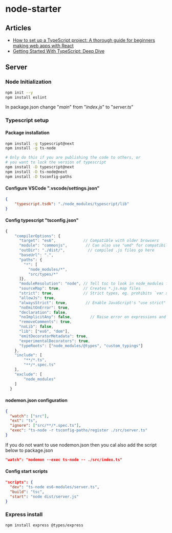 # node-starter

## Articles

- [How to set up a TypeScript project: A thorough guide for beginners making web apps with React](https://medium.freecodecamp.org/how-to-set-up-a-typescript-project-67b427114884)
- [Getting Started With TypeScript: Deep Dive](https://basarat.gitbooks.io/typescript/content/docs/getting-started.html)

## Server

### Node Initialization

```bash
npm init --y
npm install eslint
```
In package.json change "*main*" from "*index.js*" to "*server.ts*"

### Typescript setup

#### Package installation

```bash
npm install -g typescript@next
npm install -g ts-node

# Only do this if you are publishing the code to others, or
# you want to lock the version of typescript
npm install -D typescript@next
npm install -D ts-node@next
npm install -D tsconfig-paths
```
#### Configure VSCode ".vscode/settings.json"

```json
{
    "typescript.tsdk": "./node_modules/typescript/lib"
}
```

#### Config typescript "tsconfig.json"

```js
{
    "compilerOptions": {
      "target": "es6",            // Compatible with older browsers
      "module": "commonjs",        // Can also use "umd" for compatibility with both Node.js and browser
      "outDir": "./dist/",          // compiled .js files go here
      "baseUrl": ".",
      "paths": {
        "*": [
          "node_modules/*",
          "src/types/*"
      ]},
      "moduleResolution": "node", // Tell tsc to look in node_modules for modules
      "sourceMap": true,          // Creates *.js.map files
      "strict": true,             // Strict types, eg. prohibits `var x=0; x=null`
      "allowJs": true,
      "alwaysStrict": true,        // Enable JavaScript's "use strict" mode
      "noEmitOnError": true,
      "declaration": false,
      "noImplicitAny": false,        // Raise error on expressions and declarations with an implied 'any' type.
      "removeComments": true,
      "noLib": false,
      "lib": ["es6", "dom"],
      "emitDecoratorMetadata": true,
      "experimentalDecorators": true,
      "typeRoots": ["node_modules/@types", "custom_typings"]
    },
    "include": [
        "**/*.ts",
        "**/*.spec.ts"
    ],
    "exclude": [
        "node_modules"
    ]
  }
```

#### nodemon.json configuration
```json
{
  "watch": ["src"],
  "ext": "ts",
  "ignore": ["src/**/*.spec.ts"],
  "exec": "ts-node -r tsconfig-paths/register ./src/server.ts"
}
```

If you do not want to use nodemon.json then you cal also add the script below to package.json

```json
"watch": "nodemon --exec ts-node -- ./src/index.ts"
```

#### Config start scripts

```json
"scripts": {
  "dev": "ts-node es6-modules/server.ts",
  "build": "tsc",
  "start": "node dist/server.js"
}
```

### Express install

```bash
npm install express @types/express
```